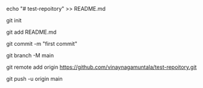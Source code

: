 echo "# test-repoitory" >> README.md

git init

git add README.md

git commit -m "first commit"

git branch -M main

git remote add origin https://github.com/vinaynagamuntala/test-repoitory.git

git push -u origin main